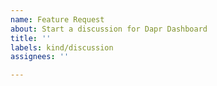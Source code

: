 ```yaml
---
name: Feature Request
about: Start a discussion for Dapr Dashboard
title: ''
labels: kind/discussion
assignees: ''

---
```

